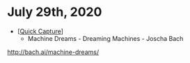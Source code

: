 # July 29th, 2020
- [[Quick Capture]]
    - Machine Dreams - Dreaming Machines - Joscha Bach

http://bach.ai/machine-dreams/



[//begin]: # "Autogenerated link references for markdown compatibility"
[Quick Capture]: ../quick-capture "Quick Capture"
[//end]: # "Autogenerated link references"